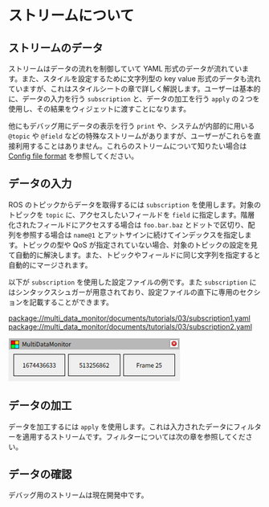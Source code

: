 # ストリームについて

## ストリームのデータ

ストリームはデータの流れを制御していて YAML 形式のデータが流れています。また、スタイルを設定するために文字列型の key value 形式のデータも流れていますが、これはスタイルシートの章で詳しく解説します。ユーザーは基本的に、データの入力を行う `subscription` と、データの加工を行う `apply` の２つを使用し、その結果をウィジェットに渡すことになります。

他にもデバッグ用にデータの表示を行う `print` や、システムが内部的に用いる `@topic` や `@field` などの特殊なストリームがありますが、ユーザーがこれらを直接利用することはありません。これらのストリームについて知りたい場合は [Config file format](../../classes/index.md) を参照してください。

## データの入力

ROS のトピックからデータを取得するには `subscription` を使用します。対象のトピックを `topic` に、アクセスしたいフィールドを `field` に指定します。階層化されたフィールドにアクセスする場合は `foo.bar.baz` とドットで区切り、配列を参照する場合は `name@1` とアットサインに続けてインデックスを指定します。トピックの型や QoS が指定されていない場合、対象のトピックの設定を見て自動的に解決します。また、トピックやフィールドに同じ文字列を指定すると自動的にマージされます。

以下が `subscription` を使用した設定ファイルの例です。また `subscription` にはシンタックスシュガーが用意されており、設定ファイルの直下に専用のセクションを記載することができます。

[package://multi_data_monitor/documents/tutorials/03/subscription1.yaml](subscription1.yaml)
[package://multi_data_monitor/documents/tutorials/03/subscription2.yaml](subscription2.yaml)

![subscription](subscription.png)

## データの加工

データを加工するには `apply` を使用します。これは入力されたデータにフィルターを適用するストリームです。フィルターについては次の章を参照してください。

## データの確認

デバッグ用のストリームは現在開発中です。
